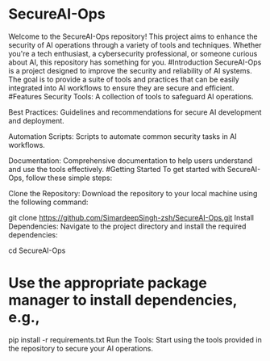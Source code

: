 # SecureAI-Ops
Welcome to the SecureAI-Ops repository! This project aims to enhance the security of AI operations through a variety of tools and techniques. Whether you're a tech enthusiast, a cybersecurity professional, or someone curious about AI, this repository has something for you.
#Introduction
SecureAI-Ops is a project designed to improve the security and reliability of AI systems. The goal is to provide a suite of tools and practices that can be easily integrated into AI workflows to ensure they are secure and efficient.
#Features
Security Tools: A collection of tools to safeguard AI operations.

Best Practices: Guidelines and recommendations for secure AI development and deployment.

Automation Scripts: Scripts to automate common security tasks in AI workflows.

Documentation: Comprehensive documentation to help users understand and use the tools effectively.
#Getting Started
To get started with SecureAI-Ops, follow these simple steps:

Clone the Repository: Download the repository to your local machine using the following command:

git clone https://github.com/SimardeepSingh-zsh/SecureAI-Ops.git
Install Dependencies: Navigate to the project directory and install the required dependencies:

cd SecureAI-Ops
# Use the appropriate package manager to install dependencies, e.g.,
pip install -r requirements.txt
Run the Tools: Start using the tools provided in the repository to secure your AI operations.
